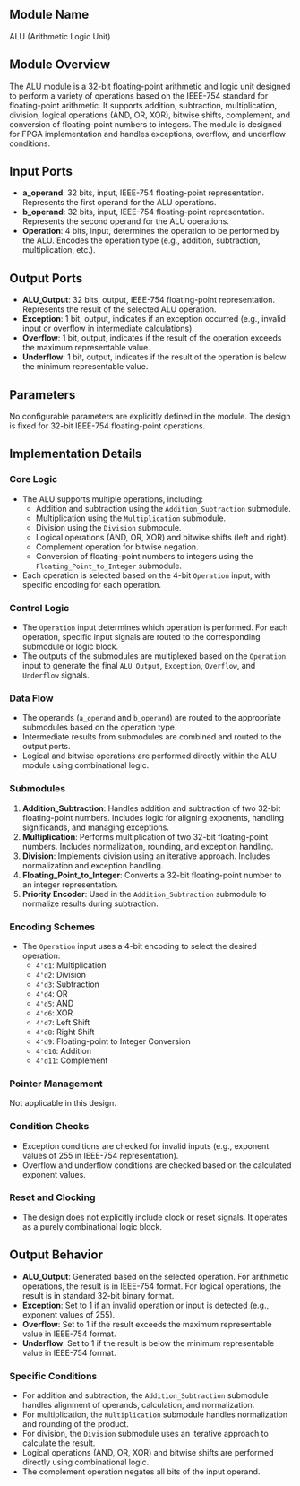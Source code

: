 ## Module Name
ALU (Arithmetic Logic Unit)

## Module Overview
The ALU module is a 32-bit floating-point arithmetic and logic unit designed to perform a variety of operations based on the IEEE-754 standard for floating-point arithmetic. It supports addition, subtraction, multiplication, division, logical operations (AND, OR, XOR), bitwise shifts, complement, and conversion of floating-point numbers to integers. The module is designed for FPGA implementation and handles exceptions, overflow, and underflow conditions.

## Input Ports
- **a_operand**: 32 bits, input, IEEE-754 floating-point representation. Represents the first operand for the ALU operations.
- **b_operand**: 32 bits, input, IEEE-754 floating-point representation. Represents the second operand for the ALU operations.
- **Operation**: 4 bits, input, determines the operation to be performed by the ALU. Encodes the operation type (e.g., addition, subtraction, multiplication, etc.).

## Output Ports
- **ALU_Output**: 32 bits, output, IEEE-754 floating-point representation. Represents the result of the selected ALU operation.
- **Exception**: 1 bit, output, indicates if an exception occurred (e.g., invalid input or overflow in intermediate calculations).
- **Overflow**: 1 bit, output, indicates if the result of the operation exceeds the maximum representable value.
- **Underflow**: 1 bit, output, indicates if the result of the operation is below the minimum representable value.

## Parameters
No configurable parameters are explicitly defined in the module. The design is fixed for 32-bit IEEE-754 floating-point operations.

## Implementation Details
### Core Logic
- The ALU supports multiple operations, including:
  - Addition and subtraction using the `Addition_Subtraction` submodule.
  - Multiplication using the `Multiplication` submodule.
  - Division using the `Division` submodule.
  - Logical operations (AND, OR, XOR) and bitwise shifts (left and right).
  - Complement operation for bitwise negation.
  - Conversion of floating-point numbers to integers using the `Floating_Point_to_Integer` submodule.
- Each operation is selected based on the 4-bit `Operation` input, with specific encoding for each operation.

### Control Logic
- The `Operation` input determines which operation is performed. For each operation, specific input signals are routed to the corresponding submodule or logic block.
- The outputs of the submodules are multiplexed based on the `Operation` input to generate the final `ALU_Output`, `Exception`, `Overflow`, and `Underflow` signals.

### Data Flow
- The operands (`a_operand` and `b_operand`) are routed to the appropriate submodules based on the operation type.
- Intermediate results from submodules are combined and routed to the output ports.
- Logical and bitwise operations are performed directly within the ALU module using combinational logic.

### Submodules
1. **Addition_Subtraction**: Handles addition and subtraction of two 32-bit floating-point numbers. Includes logic for aligning exponents, handling significands, and managing exceptions.
2. **Multiplication**: Performs multiplication of two 32-bit floating-point numbers. Includes normalization, rounding, and exception handling.
3. **Division**: Implements division using an iterative approach. Includes normalization and exception handling.
4. **Floating_Point_to_Integer**: Converts a 32-bit floating-point number to an integer representation.
5. **Priority Encoder**: Used in the `Addition_Subtraction` submodule to normalize results during subtraction.

### Encoding Schemes
- The `Operation` input uses a 4-bit encoding to select the desired operation:
  - `4'd1`: Multiplication
  - `4'd2`: Division
  - `4'd3`: Subtraction
  - `4'd4`: OR
  - `4'd5`: AND
  - `4'd6`: XOR
  - `4'd7`: Left Shift
  - `4'd8`: Right Shift
  - `4'd9`: Floating-point to Integer Conversion
  - `4'd10`: Addition
  - `4'd11`: Complement

### Pointer Management
Not applicable in this design.

### Condition Checks
- Exception conditions are checked for invalid inputs (e.g., exponent values of 255 in IEEE-754 representation).
- Overflow and underflow conditions are checked based on the calculated exponent values.

### Reset and Clocking
- The design does not explicitly include clock or reset signals. It operates as a purely combinational logic block.

## Output Behavior
- **ALU_Output**: Generated based on the selected operation. For arithmetic operations, the result is in IEEE-754 format. For logical operations, the result is in standard 32-bit binary format.
- **Exception**: Set to 1 if an invalid operation or input is detected (e.g., exponent values of 255).
- **Overflow**: Set to 1 if the result exceeds the maximum representable value in IEEE-754 format.
- **Underflow**: Set to 1 if the result is below the minimum representable value in IEEE-754 format.

### Specific Conditions
- For addition and subtraction, the `Addition_Subtraction` submodule handles alignment of operands, calculation, and normalization.
- For multiplication, the `Multiplication` submodule handles normalization and rounding of the product.
- For division, the `Division` submodule uses an iterative approach to calculate the result.
- Logical operations (AND, OR, XOR) and bitwise shifts are performed directly using combinational logic.
- The complement operation negates all bits of the input operand.